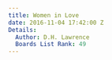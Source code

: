 ```yaml
---
title: Women in Love
date: 2016-11-04 17:42:00 Z
Details:
  Author: D.H. Lawrence
  Boards List Rank: 49
---
```


